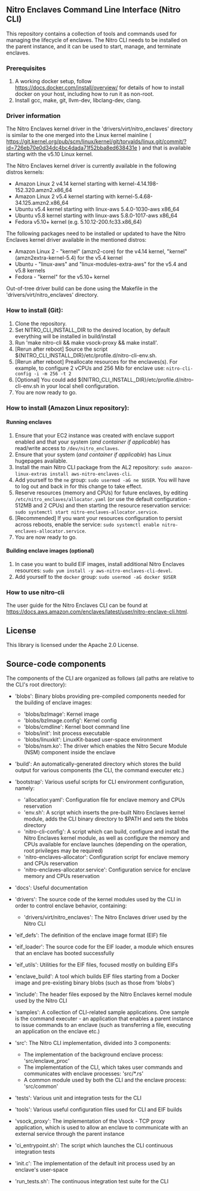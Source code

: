 ## Nitro Enclaves Command Line Interface (Nitro CLI)

This repository contains a collection of tools and commands used for managing the lifecycle of enclaves. The Nitro CLI needs to be installed on the parent instance, and it can be used to start, manage, and terminate enclaves.  

### Prerequisites
  1. A working docker setup, follow https://docs.docker.com/install/overview/ for details of how to install docker on your host, including how to run it as non-root.
  2. Install gcc, make, git, llvm-dev, libclang-dev, clang.

### Driver information
  The Nitro Enclaves kernel driver in the 'drivers/virt/nitro_enclaves' directory is similar to the one merged into the Linux kernel mainline ( https://git.kernel.org/pub/scm/linux/kernel/git/torvalds/linux.git/commit/?id=726eb70e0d34dc4bc4dada71f52bba8ed638431e ) and that is available starting with the v5.10 Linux kernel.

  The Nitro Enclaves kernel driver is currently available in the following distros kernels:

  - Amazon Linux 2 v4.14 kernel starting with kernel-4.14.198-152.320.amzn2.x86_64
  - Amazon Linux 2 v5.4 kernel starting with kernel-5.4.68-34.125.amzn2.x86_64
  - Ubuntu v5.4 kernel starting with linux-aws 5.4.0-1030-aws x86_64
  - Ubuntu v5.8 kernel starting with linux-aws 5.8.0-1017-aws x86_64
  - Fedora v5.10+ kernel (e.g. 5.10.12-200.fc33.x86_64)

  The following packages need to be installed or updated to have the Nitro Enclaves kernel driver available in the mentioned distros:

  - Amazon Linux 2 - "kernel" (amzn2-core) for the v4.14 kernel, "kernel" (amzn2extra-kernel-5.4) for the v5.4 kernel
  - Ubuntu - "linux-aws" and "linux-modules-extra-aws" for the v5.4 and v5.8 kernels
  - Fedora - "kernel" for the v5.10+ kernel

  Out-of-tree driver build can be done using the Makefile in the 'drivers/virt/nitro_enclaves' directory.

### How to install (Git):
  1. Clone the repository.
  2. Set NITRO_CLI_INSTALL_DIR to the desired location, by default everything will be installed in build/install
  3. Run 'make nitro-cli && make vsock-proxy && make install'.
  4. [Rerun after reboot] Source the script ${NITRO_CLI_INSTALL_DIR}/etc/profile.d/nitro-cli-env.sh.
  5. [Rerun after reboot] Preallocate resources for the enclaves(s). 
     For example, to configure 2 vCPUs and 256 Mib for enclave use:
     `nitro-cli-config -i -m 256 -t 2`
  6. [Optional] You could add ${NITRO_CLI_INSTALL_DIR}/etc/profile.d/nitro-cli-env.sh in your local shell configuration.
  7. You are now ready to go.

### How to install (Amazon Linux repository):
#### Running enclaves
  1. Ensure that your EC2 instance was created with enclave support enabled and that your system (*and container if applicable*) has read/write access to `/dev/nitro_enclaves`.
  2. Ensure that your system (*and container if applicable*) has Linux hugepages available.
  3. Install the main Nitro CLI package from the AL2 repository: `sudo amazon-linux-extras install aws-nitro-enclaves-cli`.
  4. Add yourself to the `ne` group: `sudo usermod -aG ne $USER`. You will have to log out and back in for this change to take effect.
  5. Reserve resources (memory and CPUs) for future enclaves, by editing `/etc/nitro_enclaves/allocator.yaml` (or use the default configuration - 512MB and 2 CPUs) and then starting the resource reservation service: `sudo systemctl start nitro-enclaves-allocator.service`.
  6. [Recommended] If you want your resources configuration to persist across reboots, enable the service: `sudo systemctl enable nitro-enclaves-allocator.service`.
  7. You are now ready to go.

#### Building enclave images (optional)
  1. In case you want to build EIF images, install additional Nitro Enclaves
     resources: `sudo yum install -y aws-nitro-enclaves-cli-devel`.
  2. Add yourself to the `docker` group: `sudo usermod -aG docker $USER`

### How to use nitro-cli
  The user guide for the Nitro Enclaves CLI can be found at https://docs.aws.amazon.com/enclaves/latest/user/nitro-enclave-cli.html.

## License
  This library is licensed under the Apache 2.0 License.

## Source-code components
  The components of the CLI are organized as follows (all paths are relative to the CLI's root directory):

  - 'blobs': Binary blobs providing pre-compiled components needed for the building of enclave images:
      - 'blobs/bzImage': Kernel image
      - 'blobs/bzImage.config': Kernel config
      - 'blobs/cmdline': Kernel boot command line
      - 'blobs/init': Init process executable
      - 'blobs/linuxkit': LinuxKit-based user-space environment
      - 'blobs/nsm.ko': The driver which enables the Nitro Secure Module (NSM) component inside the enclave

  - 'build': An automatically-generated directory which stores the build output for various components (the CLI, the command executer etc.)

  - 'bootstrap': Various useful scripts for CLI environment configuration, namely:
      - 'allocatior.yaml': Configuration file for enclave memory and CPUs reservation
      - 'env.sh': A script which inserts the pre-built Nitro Enclaves kernel module, adds the CLI binary directory to $PATH and sets the blobs directory
      - 'nitro-cli-config': A script which can build, configure and install the Nitro Enclaves kernel module, as well as configure the memory and CPUs available for enclave launches (depending on the operation, root privileges may be required)
      - 'nitro-enclaves-allocator': Configuration script for enclave memory and CPUs reservation
      - 'nitro-enclaves-allocator.service': Configuration service for enclave memory and CPUs reservation

  - 'docs': Useful documentation

  - 'drivers': The source code of the kernel modules used by the CLI in order to control enclave behavior, containing:
      - 'drivers/virt/nitro_enclaves': The Nitro Enclaves driver used by the Nitro CLI

  - 'eif_defs': The definition of the enclave image format (EIF) file

  - 'eif_loader': The source code for the EIF loader, a module which ensures that an enclave has booted successfully

  - 'eif_utils': Utilities for the EIF files, focused mostly on building EIFs

  - 'enclave_build': A tool which builds EIF files starting from a Docker image and pre-existing binary blobs (such as those from 'blobs')

  - 'include': The header files exposed by the Nitro Enclaves kernel module used by the Nitro CLI

  - 'samples': A collection of CLI-related sample applications. One sample is the command executer - an application that enables a parent instance to issue commands to an enclave (such as transferring a file, executing an application on the enclave etc.)

  - 'src': The Nitro CLI implementation, divided into 3 components:
      - The implementation of the background enclave process: 'src/enclave_proc'
      - The implementation of the CLI, which takes user commands and communicates with enclave processes: 'src/*.rs'
      - A common module used by both the CLI and the enclave process: 'src/common'

  - 'tests': Various unit and integration tests for the CLI

  - 'tools': Various useful configuration files used for CLI and EIF builds

  - 'vsock_proxy': The implementation of the Vsock - TCP proxy application, which is used to allow an enclave to communicate with an external service through the parent instance

  - 'ci_entrypoint.sh': The script which launches the CLI continuous integration tests

  - 'init.c': The implementation of the default init process used by an enclave's user-space

  - 'run_tests.sh': The continuous integration test suite for the CLI
